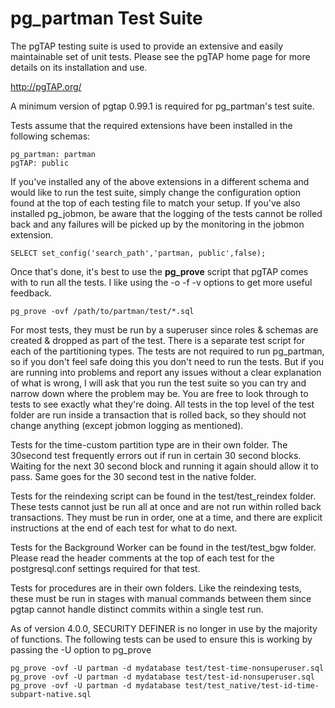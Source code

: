 pg_partman Test Suite
=====================

The pgTAP testing suite is used to provide an extensive and easily maintainable set of unit tests. Please see the pgTAP home page for more details on its installation and use. 

http://pgTAP.org/

A minimum version of pgtap 0.99.1 is required for pg_partman's test suite.

Tests assume that the required extensions have been installed in the following schemas:

    pg_partman: partman
    pgTAP: public 

If you've installed any of the above extensions in a different schema and would like to run the test suite, simply change the configuration option found at the top of each testing file to match your setup. If you've also installed pg_jobmon, be aware that the logging of the tests cannot be rolled back and any failures will be picked up by the monitoring in the jobmon extension.

    SELECT set_config('search_path','partman, public',false);
    
Once that's done, it's best to use the **pg_prove** script that pgTAP comes with to run all the tests. I like using the  -o -f -v options to get more useful feedback.

    pg_prove -ovf /path/to/partman/test/*.sql

For most tests, they must be run by a superuser since roles & schemas are created & dropped as part of the test. There is a separate test script for each of the partitioning types. The tests are not required to run pg_partman, so if you don't feel safe doing this you don't need to run the tests. But if you are running into problems and report any issues without a clear explanation of what is wrong, I will ask that you run the test suite so you can try and narrow down where the problem may be. You are free to look through to tests to see exactly what they're doing. All tests in the top level of the test folder are run inside a transaction that is rolled back, so they should not change anything (except jobmon logging as mentioned).

Tests for the time-custom partition type are in their own folder. The 30second test frequently errors out if run in certain 30 second blocks. Waiting for the next 30 second block and running it again should allow it to pass. Same goes for the 30 second test in the native folder. 

Tests for the reindexing script can be found in the test/test_reindex folder. These tests cannot just be run all at once and are not run within rolled back transactions. They must be run in order, one at a time, and there are explicit instructions at the end of each test for what to do next.

Tests for the Background Worker can be found in the test/test_bgw folder. Please read the header comments at the top of each test for the postgresql.conf settings required for that test.

Tests for procedures are in their own folders. Like the reindexing tests, these must be run in stages with manual commands between them since pgtap cannot handle distinct commits within a single test run.

As of version 4.0.0, SECURITY DEFINER is no longer in use by the majority of functions. The following tests can be used to ensure this is working by passing the -U option to pg_prove

    pg_prove -ovf -U partman -d mydatabase test/test-time-nonsuperuser.sql
    pg_prove -ovf -U partman -d mydatabase test/test-id-nonsuperuser.sql
    pg_prove -ovf -U partman -d mydatabase test/test_native/test-id-time-subpart-native.sql


